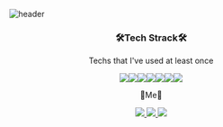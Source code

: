 ![header](https://capsule-render.vercel.app/api?type=shark&color=auto&height=300&section=header&text=Giho%20Nam&fontSize=90)
<h3 align ="center">🛠️Tech Strack🛠️</h3>
<p align = "center">Techs that I've used at least once </p>

<p align = "center">
<img src="https://img.shields.io/badge/Python-3766AB?style=flat-square&logo=Python&logoColor=white"><img src="https://img.shields.io/badge/JavaScript-F7DF1E?style=flat-square&logo=JavaScript&logoColor=black"><img src="https://img.shields.io/badge/aws-232F3E?style=flat-square&logo=Amazon AWS&logoColor=white"><img src="https://img.shields.io/badge/Blazor-512BD4?style=flat-square&logo=Blazor&logoColor=white"><img src="https://img.shields.io/badge/Electron-47848F?style=flat-square&logo=Electron&logoColor=white"><img src="https://img.shields.io/badge/HTML5-E34F26?style=flat-square&logo=HTML5&logoColor=black"><img src="https://img.shields.io/badge/CSS3-1572B6?style=flat-square&logo=CSS3&logoColor=Black"></p>


<p align = "center">📌Me📌</p>
<p align = "center">
  <a href = "https://www.instagram.com/lime_s_ho/">
  <img src="https://img.shields.io/badge/Instagram-E4405F?style=flat-square&logo=Instagram&logoColor=white&link=https://www.instagram.com/lime_s_ho/">
  <img src="https://img.shields.io/badge/lime18110060@gmail.com-EA4335?style=flat-square&logo=Gmail&logoColor=white">                                              
  <a href = "https://www.facebook.com/limesho/">
  <img src="https://img.shields.io/badge/Facebook-1877F2?style=flat-square&logo=Facebook&logoColor=white&link=https://www.facebook.com/limesho/">                                                                                                                                                    </p>
